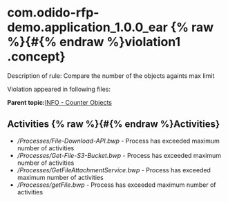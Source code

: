 # com.odido-rfp-demo.application\_1.0.0\_ear {% raw %}{#{% endraw %}violation1 .concept}

Description of rule: Compare the number of the objects againts max limit

Violation appeared in following files:

**Parent topic:**[INFO - Counter Objects](../../../qa/rules/INFO_-_Counter_Objects.md)

## Activities {% raw %}{#{% endraw %}Activities}

-   */Processes/File-Download-API.bwp* - Process has exceeded maximum number of activities
-   */Processes/Get-File-S3-Bucket.bwp* - Process has exceeded maximum number of activities
-   */Processes/GetFileAttachmentService.bwp* - Process has exceeded maximum number of activities
-   */Processes/getFile.bwp* - Process has exceeded maximum number of activities

